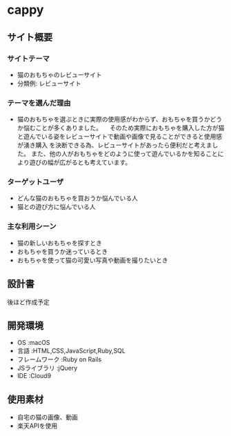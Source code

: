 # cappy

## サイト概要

### サイトテーマ
- 猫のおもちゃのレビューサイト
- 分類例: レビューサイト

### テーマを選んだ理由
- 猫のおもちゃを選ぶときに実際の使用感がわからず、おもちゃを買うかどうか悩むことが多くありました。
　そのため実際におもちゃを購入した方が猫と遊んでいる姿をレビューサイトで動画や画像で見ることができると使用感が湧き購入
を決断できる為、レビューサイトがあったら便利だと考えました。
  また、他の人がおもちゃをどのように使って遊んでいるかを知ることにより遊びの幅が広がるとも考えています。

### ターゲットユーザ
- どんな猫のおもちゃを買おうか悩んでいる人
- 猫との遊び方に悩んでいる人

### 主な利用シーン
- 猫の新しいおもちゃを探すとき
- おもちゃを買うか迷っているとき
- おもちゃを使って猫の可愛い写真や動画を撮りたいとき


## 設計書
後ほど作成予定

## 開発環境
- OS :macOS
- 言語 :HTML,CSS,JavaScript,Ruby,SQL
- フレームワーク :Ruby on Rails
- JSライブラリ :jQuery
- IDE :Cloud9

## 使用素材
- 自宅の猫の画像、動画
- 楽天APIを使用




